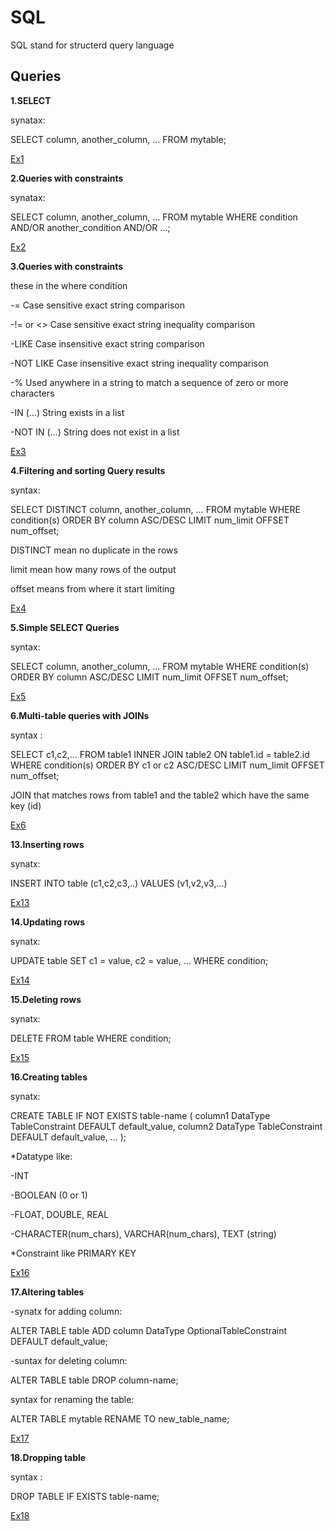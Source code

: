 # SQL
SQL stand for structerd query language
## Queries
**1.SELECT**

synatax: 

SELECT column, another_column, …
FROM mytable;

[Ex1](./sqlScreenShoot/Screenshot%20(49).png)

**2.Queries with constraints**

synatax:

SELECT column, another_column, …
FROM mytable
WHERE condition
    AND/OR another_condition
    AND/OR …;
    
[Ex2](./sqlScreenShoot/Screenshot%20(50).png)

**3.Queries with constraints**

these in the where condition

-=	Case sensitive exact string comparison

-!= or <>	Case sensitive exact string inequality comparison

-LIKE	Case insensitive exact string comparison

-NOT LIKE	Case insensitive exact string inequality comparison

-%	Used anywhere in a string to match a sequence of zero or more characters 

-IN (…)	String exists in a list

-NOT IN (…)	String does not exist in a list

[Ex3](./sqlScreenShoot/Screenshot%20(51).png)

**4.Filtering and sorting Query results**

syntax:

SELECT DISTINCT column, another_column, …
FROM mytable
WHERE condition(s)
ORDER BY column ASC/DESC
LIMIT num_limit OFFSET num_offset;

DISTINCT mean no duplicate in the rows

limit mean how many rows of the output

offset means from where it start limiting

[Ex4](./sqlScreenShoot/Screenshot%20(52).png)

**5.Simple SELECT Queries**

syntax:

SELECT column, another_column, …
FROM mytable
WHERE condition(s)
ORDER BY column ASC/DESC
LIMIT num_limit OFFSET num_offset;

[Ex5](./sqlScreenShoot/Screenshot%20(53).png)

**6.Multi-table queries with JOINs**

syntax :

SELECT c1,c2,...
FROM table1
INNER JOIN table2 
    ON table1.id = table2.id
WHERE condition(s)
ORDER BY c1 or c2 ASC/DESC
LIMIT num_limit OFFSET num_offset;

JOIN that matches rows from table1 and the table2 which have the same key (id)

[Ex6](./sqlScreenShoot/Screenshot%20(56).png)

**13.Inserting rows**

synatx:

INSERT INTO table
(c1,c2,c3,..)
VALUES (v1,v2,v3,...)

[Ex13](./sqlScreenShoot/Screenshot%20(57).png)

**14.Updating rows**

synatx:

UPDATE table
SET c1 = value, 
    c2 = value, 
    …
WHERE condition;

[Ex14](./sqlScreenShoot/Screenshot%20(58).png)


**15.Deleting rows**

synatx:

DELETE FROM table
WHERE condition;

[Ex15](./sqlScreenShoot/Screenshot%20(59).png)

**16.Creating tables**

synatx:

CREATE TABLE IF NOT EXISTS table-name (
    column1 DataType TableConstraint DEFAULT default_value,
    column2 DataType TableConstraint DEFAULT default_value,
    …
);

*Datatype like:

-INT

-BOOLEAN (0 or 1)

-FLOAT, DOUBLE, REAL

-CHARACTER(num_chars), VARCHAR(num_chars), TEXT  (string)

*Constraint	like
PRIMARY KEY

[Ex16](./sqlScreenShoot/Screenshot%20(60).png)

**17.Altering tables**

-synatx for adding column:

ALTER TABLE table
ADD column DataType OptionalTableConstraint 
    DEFAULT default_value;

-suntax for deleting column:

ALTER TABLE table
DROP column-name;

syntax for renaming the table:

ALTER TABLE mytable
RENAME TO new_table_name;

[Ex17](./sqlScreenShoot/Screenshot%20(61).png)

**18.Dropping table**

syntax :

DROP TABLE IF EXISTS table-name;

[Ex18](./sqlScreenShoot/Screenshot%20(62).png)






